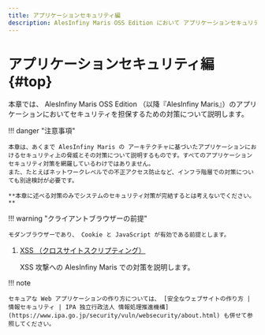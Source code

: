 ```yaml
---
title: アプリケーションセキュリティ編
description: AlesInfiny Maris OSS Edition において アプリケーションセキュリティを担保するための 方針を説明します。
---
```


# アプリケーションセキュリティ編 {#top}

本章では、 AlesInfiny Maris OSS Edition （以降『AlesInfiny Maris』）のアプリケーションにおいてセキュリティを担保するための対策について説明します。

!!! danger "注意事項"

    本章は、あくまで AlesInfiny Maris の アーキテクチャに基づいたアプリケーションにおけるセキュリティ上の脅威とその対策について説明するものです。すべてのアプリケーションセキュリティ対策を網羅しているわけではありません。
    また、たとえばネットワークレベルでの不正アクセス防止など、インフラ階層での対策についても別途検討が必要です。

    **本章に述べる対策のみでシステムのセキュリティ対策が完結するとは考えないでください。**

!!! warning "クライアントブラウザーの前提"

    モダンブラウザーであり、 Cookie と JavaScript が有効である前提とします。

1. [XSS （クロスサイトスクリプティング）](./xss.md)

    XSS 攻撃への AlesInfiny Maris での対策を説明します。

!!! note

    セキュアな Web アプリケーションの作り方については、 [安全なウェブサイトの作り方 | 情報セキュリティ | IPA 独立行政法人 情報処理推進機構](https://www.ipa.go.jp/security/vuln/websecurity/about.html) も併せて参照してください。
